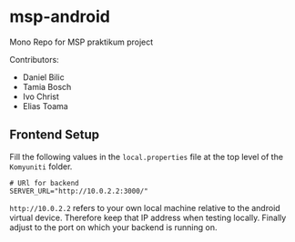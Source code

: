 # msp-android

Mono Repo for MSP praktikum project

Contributors:

- Daniel Bilic
- Tamia Bosch
- Ivo Christ
- Elias Toama

## Frontend Setup

Fill the following values in the `local.properties` file at the top level of the `Komyuniti` folder.

```
# URl for backend
SERVER_URL="http://10.0.2.2:3000/"
```

`http://10.0.2.2` refers to your own local machine relative to the android virtual device. Therefore keep that IP address when testing locally. Finally adjust to the port on which your backend is running on.

